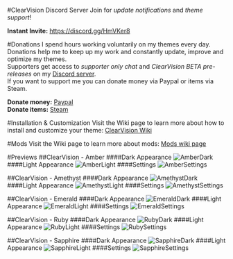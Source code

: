 #ClearVision Discord Server
Join for *update notifications* and *theme support*!

**Instant Invite:** https://discord.gg/HmVKer8

#Donations
I spend hours working voluntarily on my themes every day.  
Donations help me to keep up my work and constantly update, improve and optimize my themes.  
Supporters get access to *supporter only chat* and *ClearVision BETA pre-releases* on my [Discord server](https://discord.gg/HmVKer8).  
If you want to support me you can donate money via Paypal or items via Steam.

**Donate money:** [Paypal](https://www.paypal.me/zerthox)  
**Donate items:** [Steam](https://steamcommunity.com/tradeoffer/new/?partner=128392116&token=v9WYPla-)

#Installation & Customization
Visit the Wiki page to learn more about how to install and customize your theme: [ClearVision Wiki](https://github.com/Zerthox/ClearVision/wiki)

#Mods
Visit the Wiki page to learn more about mods: [Mods wiki page](https://github.com/Zerthox/ClearVision/wiki/Mods)

#Previews
##ClearVision - Amber
####Dark Appearance
![AmberDark](https://cdn.rawgit.com/Zerthox/ClearVision/2b6b035e22dcd7ba1a95668ed2e35f13a77e3afd/screenshots/amber1.png)
####Light Appearance
![AmberLight](https://cdn.rawgit.com/Zerthox/ClearVision/2b6b035e22dcd7ba1a95668ed2e35f13a77e3afd/screenshots/amber2.png)
####Settings
![AmberSettings](https://cdn.rawgit.com/Zerthox/ClearVision/2b6b035e22dcd7ba1a95668ed2e35f13a77e3afd/screenshots/amber3.png)

##ClearVision - Amethyst
####Dark Appearance
![AmethystDark](https://cdn.rawgit.com/Zerthox/ClearVision/2b6b035e22dcd7ba1a95668ed2e35f13a77e3afd/screenshots/amethyst1.png)
####Light Appearance
![AmethystLight](https://cdn.rawgit.com/Zerthox/ClearVision/2b6b035e22dcd7ba1a95668ed2e35f13a77e3afd/screenshots/amethyst2.jpg)
####Settings
![AmethystSettings](https://cdn.rawgit.com/Zerthox/ClearVision/2b6b035e22dcd7ba1a95668ed2e35f13a77e3afd/screenshots/amethyst3.jpg)

##ClearVision - Emerald
####Dark Appearance
![EmeraldDark](https://cdn.rawgit.com/Zerthox/ClearVision/2b6b035e22dcd7ba1a95668ed2e35f13a77e3afd/screenshots/emerald1.png)
####Light Appearance
![EmeraldLight](https://cdn.rawgit.com/Zerthox/ClearVision/2b6b035e22dcd7ba1a95668ed2e35f13a77e3afd/screenshots/emerald2.jpg)
####Settings
![EmeraldSettings](https://cdn.rawgit.com/Zerthox/ClearVision/2b6b035e22dcd7ba1a95668ed2e35f13a77e3afd/screenshots/emerald3.jpg)

##ClearVision - Ruby
####Dark Appearance
![RubyDark](https://cdn.rawgit.com/Zerthox/ClearVision/2b6b035e22dcd7ba1a95668ed2e35f13a77e3afd/screenshots/ruby1.png)
####Light Appearance
![RubyLight](https://cdn.rawgit.com/Zerthox/ClearVision/2b6b035e22dcd7ba1a95668ed2e35f13a77e3afd/screenshots/ruby2.png)
####Settings
![RubySettings](https://cdn.rawgit.com/Zerthox/ClearVision/2b6b035e22dcd7ba1a95668ed2e35f13a77e3afd/screenshots/ruby3.png)

##ClearVision - Sapphire
####Dark Appearance
![SapphireDark](https://cdn.rawgit.com/Zerthox/ClearVision/2b6b035e22dcd7ba1a95668ed2e35f13a77e3afd/screenshots/sapphire1.png)
####Light Appearance
![SapphireLight](https://cdn.rawgit.com/Zerthox/ClearVision/2b6b035e22dcd7ba1a95668ed2e35f13a77e3afd/screenshots/sapphire2.jpg)
####Settings
![SapphireSettings](https://cdn.rawgit.com/Zerthox/ClearVision/2b6b035e22dcd7ba1a95668ed2e35f13a77e3afd/screenshots/sapphire3.jpg)
